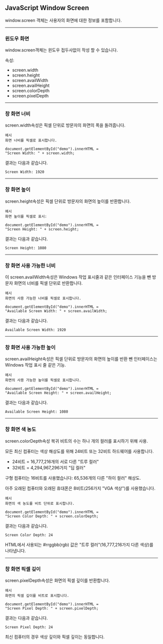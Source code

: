 ## JavaScript Window Screen

window.screen 객체는 사용자의 화면에 대한 정보를 포함합니다.

---

### 윈도우 화면

window.screen객체는 윈도우 접두사없이 작성 할 수 있습니다.

속성:

- screen.width
- screen.height
- screen.availWidth
- screen.availHeight
- screen.colorDepth
- screen.pixelDepth

---

### 창 화면 너비

screen.width속성은 픽셀 단위로 방문자의 화면의 폭을 돌려줍니다.

    예시
    화면 너비를 픽셀로 표시합니다.

    document.getElementById("demo").innerHTML =
    "Screen Width: " + screen.width;

결과는 다음과 같습니다.

    Screen Width: 1920

---

### 창 화면 높이

screen.height속성은 픽셀 단위로 방문자의 화면의 높이를 반환합니다.

    예시
    화면 높이를 픽셀로 표시:

    document.getElementById("demo").innerHTML =
    "Screen Height: " + screen.height;

결과는 다음과 같습니다.

    Screen Height: 1080

---

### 창 화면 사용 가능한 너비

이 screen.availWidth속성은 Windows 작업 표시줄과 같은 인터페이스 기능을 뺀 방문자 화면의 너비를 픽셀 단위로 반환합니다.

    예시
    화면의 사용 가능한 너비를 픽셀로 표시합니다.

    document.getElementById("demo").innerHTML =
    "Available Screen Width: " + screen.availWidth;

결과는 다음과 같습니다.

    Available Screen Width: 1920

---

### 창 화면 사용 가능한 높이

screen.availHeight속성은 픽셀 단위로 방문자의 화면의 높이를 반환 뺀 인터페이스는 Windows 작업 표시 줄 같은 기능.

    예시
    화면의 사용 가능한 높이를 픽셀로 표시합니다.

    document.getElementById("demo").innerHTML =
    "Available Screen Height: " + screen.availHeight;

결과는 다음과 같습니다.

    Available Screen Height: 1080

---

### 창 화면 색 농도

screen.colorDepth속성 복귀 비트의 수는 하나 개의 컬러를 표시하기 위해 사용.

모든 최신 컴퓨터는 색상 해상도를 위해 24비트 또는 32비트 하드웨어를 사용합니다.

- 24비트 = 16,777,216개의 서로 다른 "트루 컬러"
- 32비트 = 4,294,967,296가지 "딥 컬러"

구형 컴퓨터는 16비트를 사용했습니다: 65,536개의 다른 "하이 컬러" 해상도.

아주 오래된 컴퓨터와 오래된 휴대폰은 8비트(256가지 "VGA 색상")를 사용했습니다.

    예시
    화면의 색 농도를 비트 단위로 표시합니다.

    document.getElementById("demo").innerHTML =
    "Screen Color Depth: " + screen.colorDepth;

결과는 다음과 같습니다.

    Screen Color Depth: 24

HTML에서 사용되는 #rrggbb(rgb) 값은 "트루 컬러"(16,777,216가지 다른 색상)를 나타냅니다.

---

### 창 화면 픽셀 깊이

screen.pixelDepth속성은 화면의 픽셀 깊이를 반환합니다.

    예시
    화면의 픽셀 깊이를 비트로 표시합니다.

    document.getElementById("demo").innerHTML =
    "Screen Pixel Depth: " + screen.pixelDepth;

결과는 다음과 같습니다.

    Screen Pixel Depth: 24

최신 컴퓨터의 경우 색상 깊이와 픽셀 깊이는 동일합니다.
